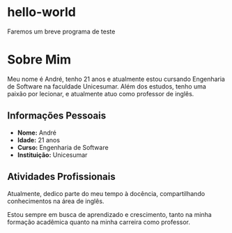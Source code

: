 # hello-world
Faremos um breve programa de teste
# Sobre Mim

Meu nome é André, tenho 21 anos e atualmente estou cursando Engenharia de Software na faculdade Unicesumar. Além dos estudos, tenho uma paixão por lecionar, e atualmente atuo como professor de inglês.

## Informações Pessoais

- **Nome:** André
- **Idade:** 21 anos
- **Curso:** Engenharia de Software
- **Instituição:** Unicesumar

## Atividades Profissionais

Atualmente, dedico parte do meu tempo à docência, compartilhando conhecimentos na área de inglês.

Estou sempre em busca de aprendizado e crescimento, tanto na minha formação acadêmica quanto na minha carreira como professor.
